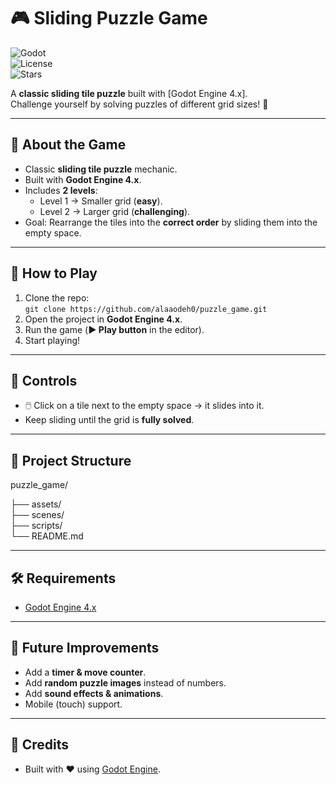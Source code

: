# 🎮 Sliding Puzzle Game  

![Godot](https://img.shields.io/badge/Godot-4.x-blue?logo=godot-engine)  
![License](https://img.shields.io/badge/License-MIT-green)  
![Stars](https://img.shields.io/github/stars/alaaodeh0/puzzle_game?style=social)  

A **classic sliding tile puzzle** built with [Godot Engine 4.x].  
Challenge yourself by solving puzzles of different grid sizes! 🧩  

---

## 🧩 About the Game  
- Classic **sliding tile puzzle** mechanic.  
- Built with **Godot Engine 4.x**.  
- Includes **2 levels**:  
  - Level 1 → Smaller grid (**easy**).  
  - Level 2 → Larger grid (**challenging**).  
- Goal: Rearrange the tiles into the **correct order** by sliding them into the empty space.  

---

## 🚀 How to Play  
1. Clone the repo:  
   `git clone https://github.com/alaaodeh0/puzzle_game.git`  
2. Open the project in **Godot Engine 4.x**.  
3. Run the game (**▶️ Play button** in the editor).  
4. Start playing!  

---

## 🎯 Controls  
- 🖱️ Click on a tile next to the empty space → it slides into it.  
- Keep sliding until the grid is **fully solved**.  

---
## 📂 Project Structure

puzzle_game/

├── assets/     
├── scenes/     
├── scripts/    
└── README.md


  
---

## 🛠️ Requirements  
- [Godot Engine 4.x](https://godotengine.org/download)  

---

## 🔮 Future Improvements  
- Add a **timer & move counter**.  
- Add **random puzzle images** instead of numbers.  
- Add **sound effects & animations**.  
- Mobile (touch) support.  

---

## 🤝 Credits  
- Built with ❤️ using [Godot Engine](https://godotengine.org).  
